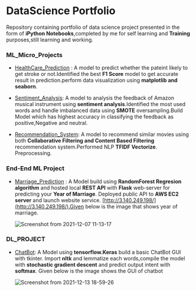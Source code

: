 # DataScience Portfolio

Repository containing portfolio of data science project presented in the form of **iPython Notebooks**,completed by me for self learning and **Training** purposes,still learning and working.


### ML_Micro_Projects

- [HealthCare_Prediction](https://github.com/sasikala07/Portfolio/blob/main/Ml_micro_project/healthcare_stroke_detection.ipynb) :
A model to predict whether the pateint likely to get stroke or not.Identified the best **F1 Score** model to get accurate result in prediction.perform data visualization using **matplotlib and seaborn**.

- [Sentiment_Analysis](https://github.com/sasikala07/Portfolio/blob/main/Ml_micro_project/Amazon_musical_instrument_sentiment_analysis.ipynb):
A model to analysis the feedback of Amazon musical instrument using **sentiment analysis**.Identified the most used words and handle imbalanced data using **SMOTE** oversampling.Build Model which has highest accuracy in classifying the feedback as positive,Negative and neutral.

- [Recommendation_System](https://github.com/sasikala07/Portfolio/blob/main/Ml_micro_project/Imdb_movies_recommendation_collaborative_and%20content_based_filtering.ipynb):
A model to recommend similar movies using both **Collaborative Filtering and Content Based Filtering** recommendation system.Performed NLP **TFIDF Vectorize**.
Preprocessing.



### End-End ML Project

- [Marriage_Prediction](https://github.com/sasikala07/Portfolio/tree/main/End-End%20Project) :
A Model build using **RandomForest Regresion algorithm** and hosted local **REST API** with **Flask** web-server for predicting your **Year of Marriage**. Deployed public API to **AWS EC2 server** and launch website service. [http://3.140.249.198/](http://3.140.249.198/).Given below is the image that shows year of marriage.

   ![Screenshot from 2021-12-07 11-13-17](https://user-images.githubusercontent.com/72785420/145705801-57c20395-8c27-4dd1-bd2b-ce7a1349995e.png)

### DL_PROJECT

- [ChatBot](https://github.com/sasikala07/Portfolio/tree/main/DL_project):
A Model using **tensorflow.Keras** build a basic ChatBot GUI with tkinter. Import **nltk** and lemmatize each words,compile the model with **stochastic gradient descent** and predict output intent with **softmax**. Given below is the image shows the GUI of chatbot

  ![Screenshot from 2021-12-13 18-59-26](https://user-images.githubusercontent.com/72785420/145828342-1e221912-6ed4-47a1-a00a-ceb0856c2432.png)
